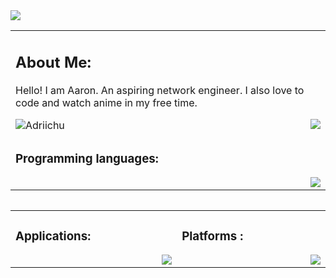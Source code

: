 <img src="https://cdn.discordapp.com/attachments/995613566965133322/1014417950847021066/unknown.png" draggable="false">


<table>
	 <td width="1200px">
	 <h2>About Me:</h2>
         Hello! I am Aaron. An aspiring network engineer.
         I also love to code and watch anime in my free time.
 </p>
    <img src="https://komarev.com/ghpvc/?username=Adriichu&label=Profile%20views&style=for-the-badge" alt="Adriichu" />
    <img align="right" src="https://lanyard-profile-readme.vercel.app/api/287218738242125826?bg=00000000">
</td>
	<tr>
	<td width="1200px">
	<h3>Programming languages:</h3>
	<img align="right" src="https://skillicons.dev/icons?i=js,python,nodejs,bots,html,css,bash,md"></td>
	</tr>
	<table>   

<table align="center">
	<tr>
		<td width="1200px">
	    <h3>Applications:</h3>
        <img align="right" src="https://skillicons.dev/icons?i=vscode,visualstudio,docker,cloudflare,git,stackoverflow,svg,nginx" draggable="false">
		</td>
		<td width="1200px">
	    <h3>Platforms :</h3>
        <img align="right" src="https://skillicons.dev/icons?i=discord,instagram,github" draggable="false">
		</td>
	</tr>

</table>

<br>
